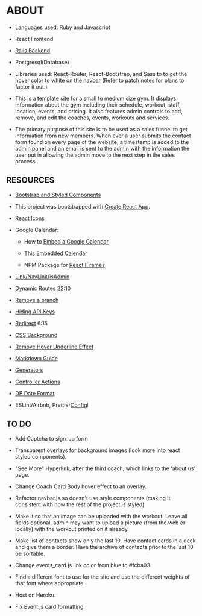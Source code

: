 # ABOUT

- Languages used: Ruby and Javascript

- React Frontend

- [Rails Backend](https://github.com/Bearinawolfpack/backend_foster_fitness#readme)

- Postgresql(Database)

- Libraries used: React-Router, React-Bootstrap, and Sass to to get the hover color to white on the navbar (Refer to patch notes for plans to factor it out.)

- This is a template site for a small to medium size gym. It displays information about the gym including their schedule, workout, staff, location, events, and pricing. It also features admin controls to add, remove, and edit the coaches, events, workouts and services.

- The primary purpose of this site is to be used as a sales funnel to get information from new members. When ever a user submits the contact form found on every page of the website, a timestamp is added to the admin panel and an email is sent to the admin with the information the user put in allowing the admin move to the next step in the sales process.

## RESOURCES

- [Bootstrap and Styled Components](https://www.youtube.com/watch?v=tOK9l5uP06U)

- This project was bootstrapped with [Create React App](https://github.com/facebook/create-react-app).

- [React Icons](https://react-icons.github.io/)

- Google Calendar:

  - How to [Embed a Google Calendar](https://support.google.com/calendar/answer/41207?hl=en)

  - [This Embedded Calendar](https://calendar.google.com/calendar/embedhelper?src=k79dsr7vr90v9ip6rbr0l1b7v0%40group.calendar.google.com&ctz=America%2FNew_York)

  - NPM Package for [React IFrames](https://www.npmjs.com/package/react-iframe)

- [Link/NavLink/isAdmin](https://www.codementor.io/@packt/using-the-link-and-navlink-components-to-navigate-to-a-route-rieqipp42)

- [Dynamic Routes](https://www.youtube.com/watch?v=Law7wfdg_ls) 22:10

- [Remove a branch](https://www.educative.io/edpresso/how-to-delete-remote-branches-in-git)

- [Hiding API Keys](https://medium.com/better-programming/how-to-hide-your-api-keys-c2b952bc07e6)

- [Redirect](https://www.youtube.com/watch?v=PHMzwisL_Ss) 6:15

- [CSS Background](https://css-tricks.com/almanac/properties/b/background-attachment/)

- [Remove Hover Underline Effect](https://html.developreference.com/article/11582391/How+remove+underline+in+link+in+react)

- [Markdown Guide](https://www.markdownguide.org/basic-syntax/)

- [Generators](https://medium.com/@kevinyckim33/rails-generators-cli-cheatsheet-711295e7a1ed)

- [Controller Actions](https://www.rubydoc.info/docs/rails/4.1.7/ActionController/Base#:~:text=Action%20Controllers%20are%20the%20core,or%20redirects%20to%20another%20action)

- [DB Date Format](https://stackoverflow.com/questions/5474164/rails-seeding-database-data-and-date-formats)

- ESLint/Airbnb, Prettier[Config](https://github.com/paulolramos/eslint-prettier-airbnb-react)l

## TO DO

- Add Captcha to sign_up form

- Transparent overlays for background images (look more into react styled components).

- "See More" Hyperlink, after the third coach, which links to the 'about us' page.

- Change Coach Card Body hover effect to an overlay.

- Refactor navbar.js so doesn't use style components (making it consistent with how the rest of the project is styled)

- Make it so that an image can be uploaded with the workout. Leave all fields optional, admin may want to upload a picture (from the web or locally) with the workout printed on it already.

- Make list of contacts show only the last 10. Have contact cards in a deck and give them a border. Have the archive of contacts prior to the last 10 be sortable.

- Change events_card.js link color from blue to #fcba03

- Find a different font to use for the site and use the different weights of that font where appropriate.

- Host on Heroku.

- Fix Event.js card formatting.
